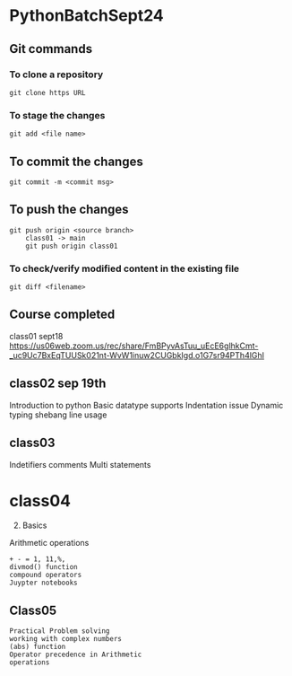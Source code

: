 # PythonBatchSept24
## Git commands
### To clone a repository
    git clone https URL

### To stage the changes
    git add <file name>

## To commit the changes
    git commit -m <commit msg>

## To push the changes
    git push origin <source branch>
        class01 -> main
        git push origin class01

### To check/verify modified content in the existing file
    git diff <filename>





## Course completed

class01 sept18 https://us06web.zoom.us/rec/share/FmBPyvAsTuu_uEcE6glhkCmt-_uc9Uc7BxEqTUUSk021nt-WvW1inuw2CUGbkIgd.o1G7sr94PTh4lGhI

## class02 sep 19th
Introduction to python
Basic datatype supports
Indentation issue
Dynamic typing
shebang line usage

## class03 
Indetifiers
comments 
Multi statements

# class04

02. Basics

Arithmetic operations

    + - = 1, 11,%,
    divmod() function
    compound operators
    Juypter notebooks

## Class05 
    Practical Problem solving
    working with complex numbers
    (abs) function
    Operator precedence in Arithmetic
    operations
